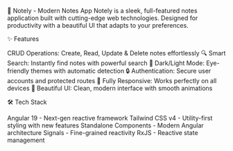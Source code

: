 📝 Notely - Modern Notes App
Notely is a sleek, full-featured notes application built with cutting-edge web technologies. Designed for productivity with a beautiful UI that adapts to your preferences.

✨ Features

CRUD Operations: Create, Read, Update & Delete notes effortlessly
🔍 Smart Search: Instantly find notes with powerful search
🌙 Dark/Light Mode: Eye-friendly themes with automatic detection
🔒 Authentication: Secure user accounts and protected routes
📱 Fully Responsive: Works perfectly on all devices
🎨 Beautiful UI: Clean, modern interface with smooth animations

🛠 Tech Stack

Angular 19 - Next-gen reactive framework
Tailwind CSS v4 - Utility-first styling with new features
Standalone Components - Modern Angular architecture
Signals - Fine-grained reactivity
RxJS - Reactive state management
